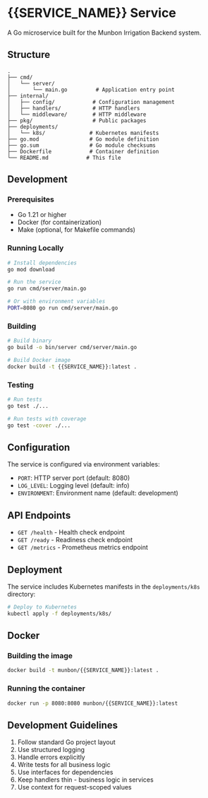 # {{SERVICE_NAME}} Service

A Go microservice built for the Munbon Irrigation Backend system.

## Structure

```
.
├── cmd/
│   └── server/
│       └── main.go         # Application entry point
├── internal/
│   ├── config/            # Configuration management
│   ├── handlers/          # HTTP handlers
│   └── middleware/        # HTTP middleware
├── pkg/                   # Public packages
├── deployments/
│   └── k8s/              # Kubernetes manifests
├── go.mod                # Go module definition
├── go.sum                # Go module checksums
├── Dockerfile            # Container definition
└── README.md            # This file
```

## Development

### Prerequisites

- Go 1.21 or higher
- Docker (for containerization)
- Make (optional, for Makefile commands)

### Running Locally

```bash
# Install dependencies
go mod download

# Run the service
go run cmd/server/main.go

# Or with environment variables
PORT=8080 go run cmd/server/main.go
```

### Building

```bash
# Build binary
go build -o bin/server cmd/server/main.go

# Build Docker image
docker build -t {{SERVICE_NAME}}:latest .
```

### Testing

```bash
# Run tests
go test ./...

# Run tests with coverage
go test -cover ./...
```

## Configuration

The service is configured via environment variables:

- `PORT`: HTTP server port (default: 8080)
- `LOG_LEVEL`: Logging level (default: info)
- `ENVIRONMENT`: Environment name (default: development)

## API Endpoints

- `GET /health` - Health check endpoint
- `GET /ready` - Readiness check endpoint
- `GET /metrics` - Prometheus metrics endpoint

## Deployment

The service includes Kubernetes manifests in the `deployments/k8s` directory:

```bash
# Deploy to Kubernetes
kubectl apply -f deployments/k8s/
```

## Docker

### Building the image

```bash
docker build -t munbon/{{SERVICE_NAME}}:latest .
```

### Running the container

```bash
docker run -p 8080:8080 munbon/{{SERVICE_NAME}}:latest
```

## Development Guidelines

1. Follow standard Go project layout
2. Use structured logging
3. Handle errors explicitly
4. Write tests for all business logic
5. Use interfaces for dependencies
6. Keep handlers thin - business logic in services
7. Use context for request-scoped values
